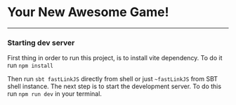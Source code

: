 # Your New Awesome Game!
----------------

### Starting dev server

First thing in order to run this project, is to install vite dependency. To do it run
`npm install`

Then run `sbt fastLinkJS` directly from shell or just `~fastLinkJS` from SBT shell instance.
The next step is to start the development server. To do this run `npm run dev` in your terminal.


